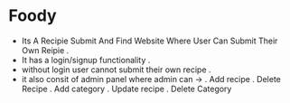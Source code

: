 # Foody
- Its A Recipie Submit And Find Website Where User Can Submit Their Own Reipie .
- It has a login/signup functionality .
- without login user cannot submit their own recipe .
-  it also consit of admin panel where admin can ->
  . Add recipe
  . Delete Recipe
  . Add category
  . Update recipe
  . Delete Category
